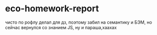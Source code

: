 # eco-homework-report

чисто по рофлу делал для дз, поэтому забил на семантику и БЭМ, но сейчас вернулся со знанием JS, ну и параша,хаахах
